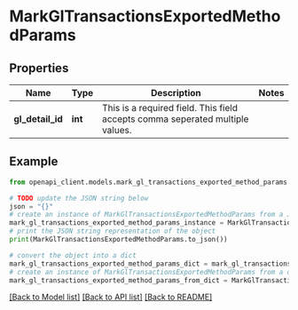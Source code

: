 # MarkGlTransactionsExportedMethodParams


## Properties

Name | Type | Description | Notes
------------ | ------------- | ------------- | -------------
**gl_detail_id** | **int** | This is a required field. This field accepts comma seperated multiple values. | 

## Example

```python
from openapi_client.models.mark_gl_transactions_exported_method_params import MarkGlTransactionsExportedMethodParams

# TODO update the JSON string below
json = "{}"
# create an instance of MarkGlTransactionsExportedMethodParams from a JSON string
mark_gl_transactions_exported_method_params_instance = MarkGlTransactionsExportedMethodParams.from_json(json)
# print the JSON string representation of the object
print(MarkGlTransactionsExportedMethodParams.to_json())

# convert the object into a dict
mark_gl_transactions_exported_method_params_dict = mark_gl_transactions_exported_method_params_instance.to_dict()
# create an instance of MarkGlTransactionsExportedMethodParams from a dict
mark_gl_transactions_exported_method_params_from_dict = MarkGlTransactionsExportedMethodParams.from_dict(mark_gl_transactions_exported_method_params_dict)
```
[[Back to Model list]](../README.md#documentation-for-models) [[Back to API list]](../README.md#documentation-for-api-endpoints) [[Back to README]](../README.md)


